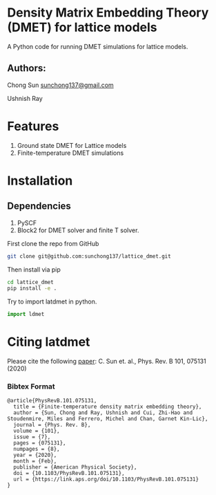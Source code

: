 Density Matrix Embedding Theory (DMET) for lattice models
=========================================================
A Python code for running DMET simulations for lattice models. 

## Authors: 
Chong Sun <sunchong137@gmail.com>

Ushnish Ray

# Features
1. Ground state DMET for Lattice models
2. Finite-temperature DMET simulations
	    
# Installation

## Dependencies
1. PySCF 
2. Block2 for DMET solver and finite T solver.

First clone the repo from GitHub
```bash
git clone git@github.com:sunchong137/lattice_dmet.git
```
Then install via pip
```bash
cd lattice_dmet
pip install -e .
```
Try to import latdmet in python.
```python
import ldmet
```

# Citing latdmet
Please cite the following [paper](https://journals.aps.org/prb/abstract/10.1103/PhysRevB.101.075131):
C. Sun et. al., Phys. Rev. B 101, 075131 (2020)

### Bibtex Format
```
@article{PhysRevB.101.075131,
  title = {Finite-temperature density matrix embedding theory},
  author = {Sun, Chong and Ray, Ushnish and Cui, Zhi-Hao and Stoudenmire, Miles and Ferrero, Michel and Chan, Garnet Kin-Lic},
  journal = {Phys. Rev. B},
  volume = {101},
  issue = {7},
  pages = {075131},
  numpages = {8},
  year = {2020},
  month = {Feb},
  publisher = {American Physical Society},
  doi = {10.1103/PhysRevB.101.075131},
  url = {https://link.aps.org/doi/10.1103/PhysRevB.101.075131}
}
```

